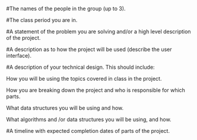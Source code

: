 #The names of the people in the group (up to 3).
    
#The class period you are in.
    
#A statement of the problem you are solving and/or a high level description of the project.
    
#A description as to how the project will be used (describe the user interface).
  
#A description of your technical design. This should include:
   
How you will be using the topics covered in class in the project.
     
How you are breaking down the project and who is responsible for which parts.
  
What data structures you will be using and how.
     
What algorithms and /or data structures you will be using, and how.
    
#A timeline with expected completion dates of parts of the project.
